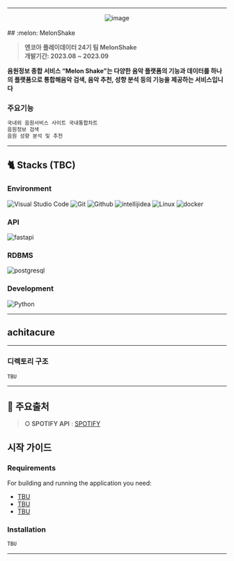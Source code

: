 <hr><div align="center" display="flex">
<img alt="image" src="https://user-images.githubusercontent.com/79441624/263522796-42397a69-1a33-49bf-bf3c-83c9e5e852c3.png">
</div>
<br>
## :melon: MelonShake

> **엔코아 플레이데이터 24기 팀 MelonShake** <br/> **개발기간: 2023.08 ~ 2023.09**

__음원정보 종합 서비스 “Melon Shake”는 다양한 음악 플랫폼의 기능과 데이터를 하나의 플랫폼으로 통합해음악 검색, 음악 추천, 성향 분석 등의 기능을 제공하는 서비스입니다__

### 주요기능
```bash
국내외 음원서비스 사이트 국내통합차트
음원정보 검색
음원 성향 분석 및 추천
```

---
## 🐈 Stacks (TBC)
### Environment

![Visual Studio Code](https://img.shields.io/badge/Visual%20Studio%20Code-007ACC?style=for-the-badge&logo=Visual%20Studio%20Code&logoColor=white)
![Git](https://img.shields.io/badge/Git-F05032?style=for-the-badge&logo=Git&logoColor=white)
![Github](https://img.shields.io/badge/GitHub-181717?style=for-the-badge&logo=GitHub&logoColor=white)
![intellijidea](https://img.shields.io/badge/intellijidea-e8e8e7?style=for-the-badge&logo=intellijidea&logoColor=000000)
![Linux](https://img.shields.io/badge/linux-FCC624?style=for-the-badge&logo=linux&logoColor=black)
![docker](https://img.shields.io/badge/docker-2496ED?style=for-the-badge&logo=docker&logoColor=white)

### API
![fastapi](https://img.shields.io/badge/fastapi-009688?style=for-the-badge&logo=fastapi&logoColor=white)

### RDBMS
<!-- ![mysql](https://img.shields.io/badge/mysql-4479A1?style=for-the-badge&logo=mysql&logoColor=white) -->
![postgresql](https://img.shields.io/badge/postgresql-4169E1?style=for-the-badge&logo=postgresql&logoColor=white)

### Development
<!-- ![Spring](https://img.shields.io/badge/Spring-6DB33F?style=for-the-badge&logo=Spring&logoColor=white)
![airflow](https://img.shields.io/badge/apache_airflow-white?style=for-the-badge&logo=apacheairflow&logoColor=017CEE)
![jenkins](https://img.shields.io/badge/apache_jenkins-D24939?style=for-the-badge&logo=jenkins&logoColor=white)
![spark](https://img.shields.io/badge/Spark-F05032?style=for-the-badge&logo=apacheSpark&logoColor=white) -->
![Python](https://img.shields.io/badge/python-3776AB?style=for-the-badge&logo=python&logoColor=white)

---
## achitacure


---
### 디렉토리 구조
```bash
TBU
```
---
## 👀 주요출처

> **○ SPOTIFY API** : [SPOTIFY](https://developer.spotify.com/documentation/web-api)
<!-- > **○ 날씨  API** : [TBU](TBU)<br> -->
## 시작 가이드
### Requirements
For building and running the application you need:

- [TBU](TBU)
- [TBU](TBU)
- [TBU](TBU)

### Installation
``` bash
TBU
```
---
